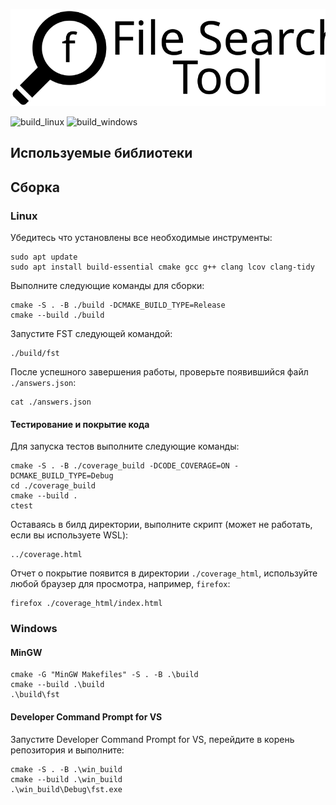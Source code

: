 <img src="./logo.svg"></img>

![build_linux](https://github.com/Slava2001/fst/actions/workflows/build_linux.yml/badge.svg)
![build_windows](https://github.com/Slava2001/fst/actions/workflows/build_windows.yml/badge.svg)


## Используемые библиотеки

## Сборка
### Linux

Убедитесь что установлены все необходимые инструменты:

```
sudo apt update
sudo apt install build-essential cmake gcc g++ clang lcov clang-tidy
```

Выполните следующие команды для сборки:

```
cmake -S . -B ./build -DCMAKE_BUILD_TYPE=Release
cmake --build ./build
```

Запустите FST следующей командой:

```
./build/fst
```

После успешного завершения работы, проверьте появившийся файл `./answers.json`:

```
cat ./answers.json
```


#### Тестирование и покрытие кода

Для запуска тестов выполните следующие команды:

```
cmake -S . -B ./coverage_build -DCODE_COVERAGE=ON -DCMAKE_BUILD_TYPE=Debug
cd ./coverage_build
cmake --build .
ctest
```

Оставаясь в билд директории, выполните скрипт (может не работать, если вы используете WSL):
```
../coverage.html
```

Отчет о покрытие появится в директории `./coverage_html`, используйте любой браузер для просмотра, например, `firefox`:

```
firefox ./coverage_html/index.html
```

### Windows

#### MinGW

```
cmake -G "MinGW Makefiles" -S . -B .\build
cmake --build .\build
.\build\fst
```

#### Developer Command Prompt for VS

Запустите Developer Command Prompt for VS, перейдите в корень репозитория и выполните:

```
cmake -S . -B .\win_build
cmake --build .\win_build
.\win_build\Debug\fst.exe
```
